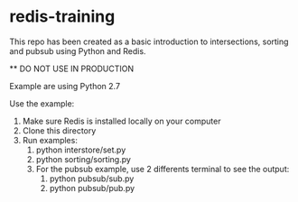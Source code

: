 # redis-training

This repo has been created as a basic introduction to intersections, sorting and pubsub using Python and Redis.

** DO NOT USE IN PRODUCTION


Example are using Python 2.7

Use the example:

1. Make sure Redis is installed locally on your computer
2. Clone this directory
3. Run examples:
    1. python interstore/set.py
    2. python sorting/sorting.py
    3. For the pubsub example, use 2 differents terminal to see the output:
        1. python pubsub/sub.py
        2. python pubsub/pub.py
        

